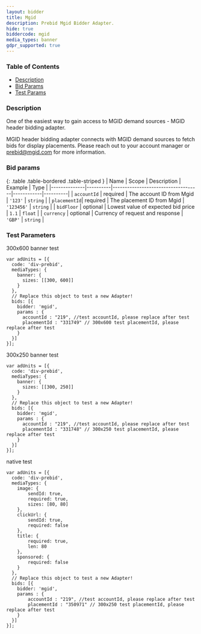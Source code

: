 ```yaml
---
layout: bidder
title: Mgid
description: Prebid Mgid Bidder Adapter.
hide: true
biddercode: mgid
media_types: banner
gdpr_supported: true
---
```


### Table of Contents

- [Description](#mgid-bid-desc)
- [Bid Params](#mgid-bid-params)
- [Test Params](#mgid-test-params)

<a name="mgid-bid-desc" />

### Description

One of the easiest way to gain access to MGID demand sources  - MGID header bidding adapter.

MGID header bidding adapter connects with MGID demand sources to fetch bids for display placements. Please reach out to your account manager or <prebid@mgid.com> for more information.

<a name="mgid-bid-params" />

### Bid params

{: .table .table-bordered .table-striped }
| Name         | Scope    | Description                        | Example    | Type     |
|--------------|----------|------------------------------------|------------|----------|
| `accountId`  | required | The account ID from Mgid           | `'123'`    | `string` |
| `placementId`| required | The placement ID from Mgid         | `'123456'` | `string` |
| `bidFloor`   | optional | Lowest value of expected bid price | `1.1`      | `float`  |
| `currency`   | optional | Currency of request and response   | `'GBP'`    | `string` |


<a name="mgid-test-params" />

### Test Parameters

300x600 banner test
```
var adUnits = [{
  code: 'div-prebid',
  mediaTypes: {
    banner: {
      sizes: [[300, 600]]
    }
  },
  // Replace this object to test a new Adapter!
  bids: [{
    bidder: 'mgid',
    params : {
      accountId : "219", //test accountId, please replace after test
      placementId : "331749" // 300x600 test placementId, please replace after test
    }
  }]
}];
```

300x250 banner test
```
var adUnits = [{
  code: 'div-prebid',
  mediaTypes: {
    banner: {
      sizes: [[300, 250]]
    }
  },
  // Replace this object to test a new Adapter!
  bids: [{
    bidder: 'mgid',
    params : {
      accountId : "219", //test accountId, please replace after test
      placementId : "331748" // 300x250 test placementId, please replace after test
    }
  }]
}];
```

native test
```
var adUnits = [{
  code: 'div-prebid',
  mediaTypes: {
    image: {
        sendId: true,
        required: true,
        sizes: [80, 80]
    },
    clickUrl: {
        sendId: true,
        required: false
    },
    title: {
        required: true,
        len: 80
    },
    sponsored: {
        required: false
    }
  },
  // Replace this object to test a new Adapter!
  bids: [{
    bidder: 'mgid',
    params : {
        accountId : "219", //test accountId, please replace after test
        placementId : "350971" // 300x250 test placementId, please replace after test
    }
  }]
}];
```
